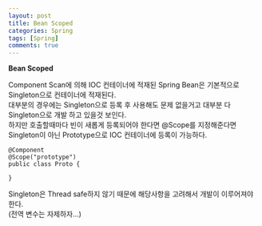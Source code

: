 ```yaml
---
layout: post
title: Bean Scoped
categories: Spring
tags: [Spring]
comments: true
---
```


**Bean Scoped**

Component Scan에 의해 IOC 컨테이너에 적재된 Spring Bean은 기본적으로 Singleton으로 컨테이너에 적재된다.  
대부분의 경우에는 Singleton으로 등록 후 사용해도 문제 없을거고 대부분 다 Singleton으로 개발 하고 있을것 보인다.  
하지만 호출할때마다 빈이 새롭게 등록되어야 한다면 @Scope를 지정해준다면 Singleton이 아닌 Prototype으로
IOC 컨테이너에 등록이 가능하다.

    @Component
    @Scope("prototype")
    public class Proto {

    }

Singleton은 Thread safe하지 않기 때문에 해당사항을 고려해서 개발이 이루어져야 한다.  
(전역 변수는 자제하자...)
